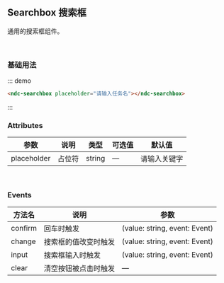 ## Searchbox 搜索框

通用的搜索框组件。

<br />

### 基础用法
::: demo
```html
<ndc-searchbox placeholder="请输入任务名"></ndc-searchbox>
```
:::

### Attributes
| 参数      | 说明    | 类型      | 可选值       | 默认值   |
|---------- |-------- |---------- |-------------  |-------- |
| placeholder | 占位符 | string | — | 请输入关键字 |

<br />

### Events
| 方法名 | 说明 | 参数 |
| ------ | ------- | ------- |
| confirm | 回车时触发 | (value: string, event: Event) |
| change | 搜索框的值改变时触发 | (value: string, event: Event) |
| input | 搜索框输入时触发 | (value: string, event: Event) |
| clear | 清空按钮被点击时触发 | — |